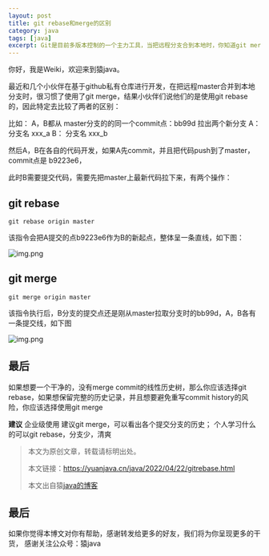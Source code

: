 ```yaml
---
layout: post
title: git rebase和merge的区别
category: java
tags: [java]
excerpt: Git是目前多版本控制的一个主力工具，当把远程分支合到本地时，你知道git merge和git rebase有什么区别吗？
--- 
```


你好，我是Weiki，欢迎来到猿java。

最近和几个小伙伴在基于github私有仓库进行开发，在把远程master合并到本地分支时，很习惯了使用了git merge，结果小伙伴们说他们的是使用git rebase的，因此特定去比较了两者的区别：

比如： A，B都从 master分支的的同一个commit点：bb99d  拉出两个新分支
A： 分支名 xxx_a
B： 分支名 xxx_b

然后A，B在各自的代码开发，如果A先commit，并且把代码push到了master，commit点是 b9223e6，

此时B需要提交代码，需要先把master上最新代码拉下来，有两个操作：

## **git rebase**
```shell
git rebase origin master
```
该指令会把A提交的点b9223e6作为B的新起点，整体呈一条直线，如下图：

![img.png](https://yuanjava.cn/assets/md/git/rebase.png)


## **git merge**
```shell
git merge origin master
```
该指令执行后，B分支的提交点还是刚从master拉取分支时的bb99d，A，B各有一条提交线，如下图

![img.png](https://yuanjava.cn/assets/md/git/merge.png)

## **最后**

如果想要一个干净的，没有merge commit的线性历史树，那么你应该选择git rebase，如果想保留完整的历史记录，并且想要避免重写commit history的风险，你应该选择使用git merge

**建议**
企业级使用 建议git merge，可以看出各个提交分支的历史； 个人学习什么的可以git rebase，分支少，清爽

>
> 本文为原创文章，转载请标明出处。
>
> 本文链接：https://yuanjava.cn/java/2022/04/22/gitrebase.html
>
>本文出自猿[java的博客](https://yuanjava.cn)


## 最后

如果你觉得本博文对你有帮助，感谢转发给更多的好友，我们将为你呈现更多的干货， 感谢关注公众号：猿java
